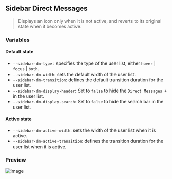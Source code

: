## Sidebar Direct Messages

> Displays an icon only when it is not active, and reverts to its original state when it becomes active.

### Variables
#### Default state
- `--sidebar-dm-type` : specifies the type of the user list, either `hover` | `focus` | `both`.
- `--sidebar-dm-width`: sets the default width of the user list.
- `--sidebar-dm-transition`: defines the default transition duration for the user list.
- `--sidebar-dm-display-header`: Set to `false` to hide the `Direct Messages +` in the user list.
- `--sidebar-dm-display-search`: Set to `false` to hide the search bar in the user list.
#### Active state
- `--sidebar-dm-active-width`: sets the width of the user list when it is active.
- `--sidebar-dm-active-transition`: defines the transition duration for the user list when it is active.

### Preview

![Image](https://i.imgur.com/9cmmpYZ.gif)